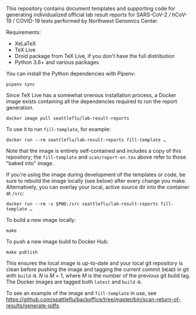This repository contains document templates and supporting code for generating
individualized official lab result reports for SARS-CoV-2 / hCoV-19 / COVID-19
tests performed by Northwest Genomics Center.

Requirements:

  * XeLaTeX
  * TeX Live
  * Droid package from TeX Live, if you don't have the full distribution
  * Python 3.6+ and various packages

You can install the Python dependencies with Pipenv:

    pipenv sync

Since TeX Live has a somewhat onerous installation process, a Docker image
exists containing all the dependencies required to run the report generation.

    docker image pull seattleflu/lab-result-reports

To use it to run `fill-template`, for example:

    docker run --rm seattleflu/lab-result-reports fill-template …

Note that the image is entirely self-contained and includes a copy of this
repository; the `fill-template` and `scan/report-en.tex` above refer to those
"baked into" image.

If you're using the image during development of the templates or code, be sure
to rebuild the image locally (see below) after every change you make.
Alternatively, you can overlay your local, active source dir into the container
at `/src`:

    docker run --rm -v $PWD:/src seattleflu/lab-result-reports fill-template …

To build a new image locally:

    make

To push a new image build to Docker Hub:

    make publish

This ensures the local image is up-to-date and your local git repository is
clean before pushing the image and tagging the current commit (`HEAD`) in git
with `build-N`.  _N_ is _M_ + 1, where _M_ is the number of the previous git
build tag.  The Docker images are tagged both `latest` and `build-N`.

To see an example of the image and `fill-template` in use, see
<https://github.com/seattleflu/backoffice/tree/master/bin/scan-return-of-results/generate-pdfs>.
